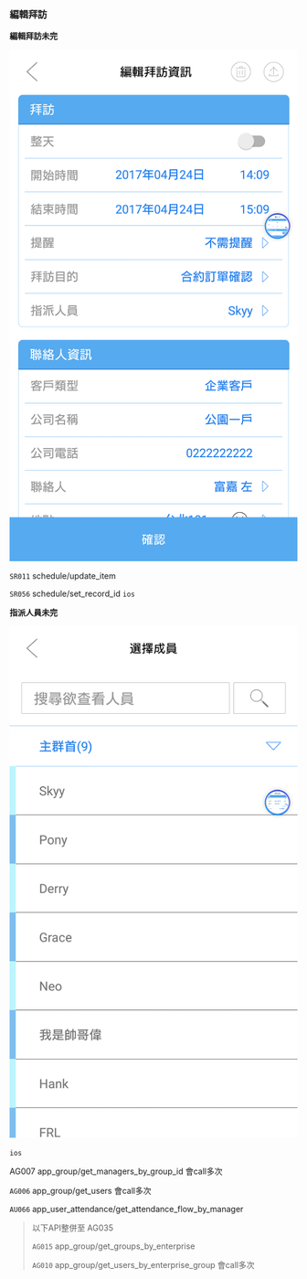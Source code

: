 ### 編輯拜訪

**編輯拜訪未完**

![](/圖/編輯拜訪.png)

`SR011` schedule/update\_item

`SR056` schedule/set\_record\_id `ios`

**指派人員未完**

![](/圖/拜訪_指派成員.png)

`ios`

AG007 app\_group/get\_managers\_by\_group\_id 會call多次

`AG006` app\_group/get\_users 會call多次

`AU066` app\_user\_attendance/get\_attendance\_flow\_by\_manager

> 以下API整併至 AG035
>
> `AG015` app\_group/get\_groups\_by\_enterprise
>
> `AG010` app\_group/get\_users\_by\_enterprise\_group 會call多次



